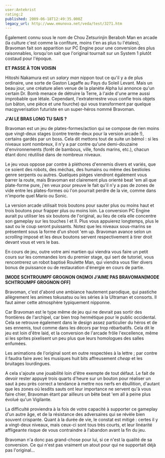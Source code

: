 ```yaml
---
user:Antekrist
rating:2
published: 2009-06-18T12:49:35.000Z
legacy_url: http://www.emunova.net/veda/test/3271.htm
---
```

Également connu sous le nom de Chou Zetsurinjin Beraboh Man en arcade (la culture c'est comme la confiture, moins t'en as plus tu l'étales), Bravoman fait son apparition sur PC Engine pour une conversion des plus raisonnables, lorsqu'on sait que l'original tournait sur un System 1 plutôt costaud pour l'époque.  

  

**ET PASSE À TON VOISIN**  

Hitoshi Nakamura est un _salary man_ nippon tout ce qu'il y a de plus ordinaire, une sorte de Gaston Lagaffe au Pays du Soleil Levant. Mais un beau jour, une créature alien venue de la planète Alpha lui annonce qu'un certain Dr. Bomb menace de détruire la Terre, à l'aide d'une arme aussi improbable que létale. Cependant, l'extraterrestre vous confie trois objets (un bâton, une pièce et une fourche) qui vous transforment par quelque macgyverisation futuriste en un super-héros nommé Bravoman.  

  

**J'AI LE BRAS LONG TU SAIS ?**  

Bravoman est un jeu de plates-formes/action qui se compose de rien moins que vingt-deux stages (contre trente-deux pour la version arcade !), certains gardés par un boss. Cela dit mettons tout de suite un bémol : si les niveaux sont nombreux, il n'y a par contre qu'une demi-douzaine d'environnements (forêt de bambous, ville, fonds marins, etc.), chacun étant donc réutilisé dans de nombreux niveaux.  

Le jeu vous oppose par contre à pléthores d'ennemis divers et variés, que ce soient des robots, des méchas, des humains ou même des bestioles genre serpents ou autres. Quelques pièges viendront également vous barrer la route, mais Bravoman est clairement plus orienté beat 'em all que plate-forme pure, j'en veux pour preuve le fait qu'il n'y a pas de zones de vide entre les plates-formes où l'on pourrait perdre de la vie, comme dans n'importe quel Mario ou Sonic.  

La version arcade utilisait trois boutons pour sauter plus ou moins haut et trois boutons pour frapper plus ou moins loin. La conversion PC Engine aurait pu utiliser les six boutons de l'original, au lieu de cela elle concentre son gameplay sur les touches I et II. Plus vous appuierez longtemps, plus le saut ou le coup seront puissants. Notez que les niveaux sous-marins se présentent sous la forme d'un shoot 'em up. Bravoman avance selon un _scrolling_ imposé et les deux boutons servent respectivement à tirer droit devant vous et vers le bas.  

En cours de jeu, outre votre ami martien qui viendra vous faire un petit cours sur les commandes lors du premier stage, qui sert de tutoriel, vous rencontrerez un robot baptisé Roulette Man, qui viendra vous filer divers bonus de puissance ou de restauration d'énergie en cours de partie.  

  

**\[MODE SCHTROUMPF GROGNON ON\]MOI J'AIME PAS BRAVOMAN\[MODE SCHTROUMPF GROGNON OFF\]**  

Bravoman, c'est d'abord une ambiance hautement parodique, qui pastiche allègrement les animes tokusatsu ou les séries à la Ultraman et consorts. Il faut aimer cette atmosphère typiquement nipponne.  

Car Bravoman est le type même de jeu qui ne devrait pas sortir des frontières de l'archipel, car bien trop hermétique pour le public occidental. Cela se retrouve également dans le design assez particulier du héros et de ses ennemis, tout comme dans les décors par trop rébarbatifs. Cela dit le jeu est loin d'être laid, et la conversion de l'arcade frôle l'excellence, même si les sprites pixelisent un peu plus que leurs homologues des salles enfumées.  

Les animations de l'original sont en outre respectées à la lettre ; par contre il faudra faire avec les musiques huit bits affreusement _cheap_ et les bruitages lourdingues.  

A cela s'ajoute une jouabilité loin d'être exempte de tout défaut. Le fait de devoir rester appuyé trois quarts d'heure sur un bouton pour réaliser un saut à peu près correct a tendance à mettre nos nerfs en ébullition, d'autant que les zones où lesdits sauts ont leur importance ne servent qu'à vous faire chier, Bravoman étant par ailleurs un bête beat 'em all à peine plus évolué qu'un Vigilante.  

La difficulté proviendra à la fois de votre capacité à supporter ce gameplay d'un autre âge, et de la résistance des adversaires qui se révèle bien souvent crispante. Quant à la durée de vie, le constat est mitigé : certes il y a vingt-deux niveaux, mais ceux-ci sont tous très courts, et leur linéarité affligeante risque de vous contraindre à l'abandon avant la fin du jeu.  

Bravoman n'a donc pas grand-chose pour lui, si ce n'est la qualité de sa conversion. Ce qui n'est pas vraiment un atout pour qui ne supportait déjà pas l'original...